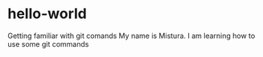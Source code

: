 # hello-world
Getting familiar with git comands
My  name is Mistura. I am learning how to use some git commands
